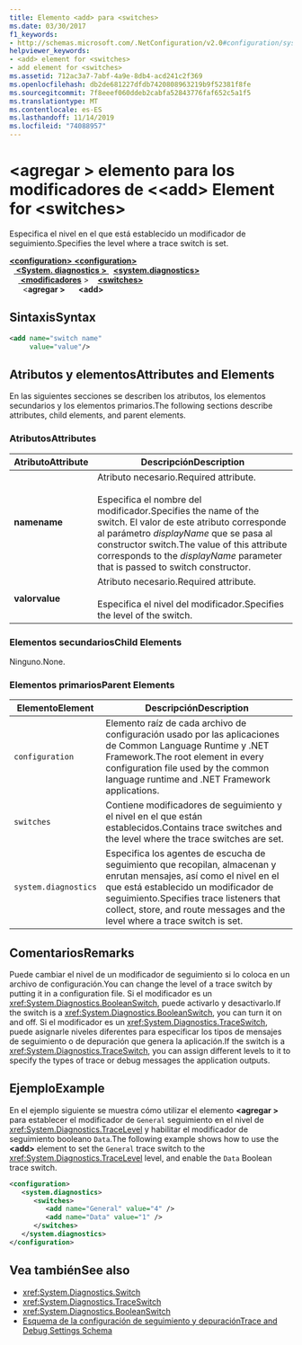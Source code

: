 ```yaml
---
title: Elemento <add> para <switches>
ms.date: 03/30/2017
f1_keywords:
- http://schemas.microsoft.com/.NetConfiguration/v2.0#configuration/system.diagnostics/switches/add
helpviewer_keywords:
- <add> element for <switches>
- add element for <switches>
ms.assetid: 712ac3a7-7abf-4a9e-8db4-acd241c2f369
ms.openlocfilehash: db2de681227dfdb7420808963219b9f52381f8fe
ms.sourcegitcommit: 7f8eeef060ddeb2cabfa52843776faf652c5a1f5
ms.translationtype: MT
ms.contentlocale: es-ES
ms.lasthandoff: 11/14/2019
ms.locfileid: "74088957"
---
```

# <a name="add-element-for-switches"></a><span data-ttu-id="6cca9-102">\<agregar > elemento para los modificadores de \<</span><span class="sxs-lookup"><span data-stu-id="6cca9-102">\<add> Element for \<switches></span></span>
<span data-ttu-id="6cca9-103">Especifica el nivel en el que está establecido un modificador de seguimiento.</span><span class="sxs-lookup"><span data-stu-id="6cca9-103">Specifies the level where a trace switch is set.</span></span>  

<span data-ttu-id="6cca9-104">[ **\<configuration>** ](../configuration-element.md)</span><span class="sxs-lookup"><span data-stu-id="6cca9-104">[**\<configuration>**](../configuration-element.md)</span></span>\
<span data-ttu-id="6cca9-105">&nbsp;&nbsp;[ **\<System. diagnostics >** ](system-diagnostics-element.md)</span><span class="sxs-lookup"><span data-stu-id="6cca9-105">&nbsp;&nbsp;[**\<system.diagnostics>**](system-diagnostics-element.md)</span></span>\
<span data-ttu-id="6cca9-106">&nbsp;&nbsp;&nbsp;&nbsp;[ **\<modificadores**](switches-element.md) ></span><span class="sxs-lookup"><span data-stu-id="6cca9-106">&nbsp;&nbsp;&nbsp;&nbsp;[**\<switches>**](switches-element.md)</span></span>\
<span data-ttu-id="6cca9-107">&nbsp;&nbsp;&nbsp;&nbsp;&nbsp;&nbsp;\<**agregar >**</span><span class="sxs-lookup"><span data-stu-id="6cca9-107">&nbsp;&nbsp;&nbsp;&nbsp;&nbsp;&nbsp;**\<add>**</span></span>

## <a name="syntax"></a><span data-ttu-id="6cca9-108">Sintaxis</span><span class="sxs-lookup"><span data-stu-id="6cca9-108">Syntax</span></span>  
  
```xml  
<add name="switch name"  
     value="value"/>  
```  
  
## <a name="attributes-and-elements"></a><span data-ttu-id="6cca9-109">Atributos y elementos</span><span class="sxs-lookup"><span data-stu-id="6cca9-109">Attributes and Elements</span></span>  
 <span data-ttu-id="6cca9-110">En las siguientes secciones se describen los atributos, los elementos secundarios y los elementos primarios.</span><span class="sxs-lookup"><span data-stu-id="6cca9-110">The following sections describe attributes, child elements, and parent elements.</span></span>  
  
### <a name="attributes"></a><span data-ttu-id="6cca9-111">Atributos</span><span class="sxs-lookup"><span data-stu-id="6cca9-111">Attributes</span></span>  
  
|<span data-ttu-id="6cca9-112">Atributo</span><span class="sxs-lookup"><span data-stu-id="6cca9-112">Attribute</span></span>|<span data-ttu-id="6cca9-113">Descripción</span><span class="sxs-lookup"><span data-stu-id="6cca9-113">Description</span></span>|  
|---------------|-----------------|  
|<span data-ttu-id="6cca9-114">**name**</span><span class="sxs-lookup"><span data-stu-id="6cca9-114">**name**</span></span>|<span data-ttu-id="6cca9-115">Atributo necesario.</span><span class="sxs-lookup"><span data-stu-id="6cca9-115">Required attribute.</span></span><br /><br /> <span data-ttu-id="6cca9-116">Especifica el nombre del modificador.</span><span class="sxs-lookup"><span data-stu-id="6cca9-116">Specifies the name of the switch.</span></span> <span data-ttu-id="6cca9-117">El valor de este atributo corresponde al parámetro *displayName* que se pasa al constructor switch.</span><span class="sxs-lookup"><span data-stu-id="6cca9-117">The value of this attribute corresponds to the *displayName* parameter that is passed to switch constructor.</span></span>|  
|<span data-ttu-id="6cca9-118">**valor**</span><span class="sxs-lookup"><span data-stu-id="6cca9-118">**value**</span></span>|<span data-ttu-id="6cca9-119">Atributo necesario.</span><span class="sxs-lookup"><span data-stu-id="6cca9-119">Required attribute.</span></span><br /><br /> <span data-ttu-id="6cca9-120">Especifica el nivel del modificador.</span><span class="sxs-lookup"><span data-stu-id="6cca9-120">Specifies the level of the switch.</span></span>|  
  
### <a name="child-elements"></a><span data-ttu-id="6cca9-121">Elementos secundarios</span><span class="sxs-lookup"><span data-stu-id="6cca9-121">Child Elements</span></span>  
 <span data-ttu-id="6cca9-122">Ninguno.</span><span class="sxs-lookup"><span data-stu-id="6cca9-122">None.</span></span>  
  
### <a name="parent-elements"></a><span data-ttu-id="6cca9-123">Elementos primarios</span><span class="sxs-lookup"><span data-stu-id="6cca9-123">Parent Elements</span></span>  
  
|<span data-ttu-id="6cca9-124">Elemento</span><span class="sxs-lookup"><span data-stu-id="6cca9-124">Element</span></span>|<span data-ttu-id="6cca9-125">Descripción</span><span class="sxs-lookup"><span data-stu-id="6cca9-125">Description</span></span>|  
|-------------|-----------------|  
|`configuration`|<span data-ttu-id="6cca9-126">Elemento raíz de cada archivo de configuración usado por las aplicaciones de Common Language Runtime y .NET Framework.</span><span class="sxs-lookup"><span data-stu-id="6cca9-126">The root element in every configuration file used by the common language runtime and .NET Framework applications.</span></span>|  
|`switches`|<span data-ttu-id="6cca9-127">Contiene modificadores de seguimiento y el nivel en el que están establecidos.</span><span class="sxs-lookup"><span data-stu-id="6cca9-127">Contains trace switches and the level where the trace switches are set.</span></span>|  
|`system.diagnostics`|<span data-ttu-id="6cca9-128">Especifica los agentes de escucha de seguimiento que recopilan, almacenan y enrutan mensajes, así como el nivel en el que está establecido un modificador de seguimiento.</span><span class="sxs-lookup"><span data-stu-id="6cca9-128">Specifies trace listeners that collect, store, and route messages and the level where a trace switch is set.</span></span>|  
  
## <a name="remarks"></a><span data-ttu-id="6cca9-129">Comentarios</span><span class="sxs-lookup"><span data-stu-id="6cca9-129">Remarks</span></span>  
 <span data-ttu-id="6cca9-130">Puede cambiar el nivel de un modificador de seguimiento si lo coloca en un archivo de configuración.</span><span class="sxs-lookup"><span data-stu-id="6cca9-130">You can change the level of a trace switch by putting it in a configuration file.</span></span> <span data-ttu-id="6cca9-131">Si el modificador es un <xref:System.Diagnostics.BooleanSwitch>, puede activarlo y desactivarlo.</span><span class="sxs-lookup"><span data-stu-id="6cca9-131">If the switch is a <xref:System.Diagnostics.BooleanSwitch>, you can turn it on and off.</span></span> <span data-ttu-id="6cca9-132">Si el modificador es un <xref:System.Diagnostics.TraceSwitch>, puede asignarle niveles diferentes para especificar los tipos de mensajes de seguimiento o de depuración que genera la aplicación.</span><span class="sxs-lookup"><span data-stu-id="6cca9-132">If the switch is a <xref:System.Diagnostics.TraceSwitch>, you can assign different levels to it to specify the types of trace or debug messages the application outputs.</span></span>  
  
## <a name="example"></a><span data-ttu-id="6cca9-133">Ejemplo</span><span class="sxs-lookup"><span data-stu-id="6cca9-133">Example</span></span>  
 <span data-ttu-id="6cca9-134">En el ejemplo siguiente se muestra cómo utilizar el elemento **\<agregar >** para establecer el modificador de `General` seguimiento en el nivel de <xref:System.Diagnostics.TraceLevel> y habilitar el modificador de seguimiento booleano `Data`.</span><span class="sxs-lookup"><span data-stu-id="6cca9-134">The following example shows how to use the **\<add>** element to set the `General` trace switch to the <xref:System.Diagnostics.TraceLevel> level, and enable the `Data` Boolean trace switch.</span></span>  
  
```xml  
<configuration>  
   <system.diagnostics>  
      <switches>  
         <add name="General" value="4" />  
         <add name="Data" value="1" />  
      </switches>  
   </system.diagnostics>  
</configuration>  
```  
  
## <a name="see-also"></a><span data-ttu-id="6cca9-135">Vea también</span><span class="sxs-lookup"><span data-stu-id="6cca9-135">See also</span></span>

- <xref:System.Diagnostics.Switch>
- <xref:System.Diagnostics.TraceSwitch>
- <xref:System.Diagnostics.BooleanSwitch>
- [<span data-ttu-id="6cca9-136">Esquema de la configuración de seguimiento y depuración</span><span class="sxs-lookup"><span data-stu-id="6cca9-136">Trace and Debug Settings Schema</span></span>](index.md)
